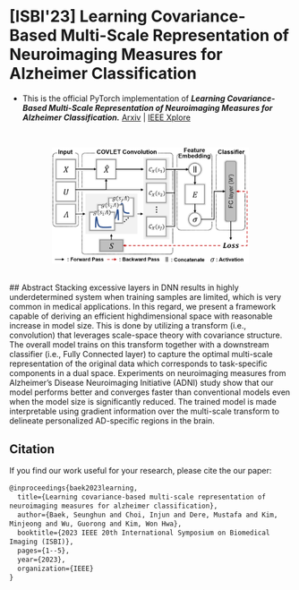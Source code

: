 # [ISBI'23] Learning Covariance-Based Multi-Scale Representation of Neuroimaging Measures for Alzheimer Classification


- This is the official PyTorch implementation of ***Learning Covariance-Based Multi-Scale Representation of Neuroimaging Measures for Alzheimer Classification.*** [Arxiv](https://arxiv.org/abs/2503.01232v1) | [IEEE Xplore](https://ieeexplore.ieee.org/document/10230493)

<br/>
<p align="center"><img src="overview.PNG" width="70%" height="70%"/></p>
<br/>
## Abstract
Stacking excessive layers in DNN results in highly underdetermined system when training samples are limited, which is very common in medical applications. In this regard, we present a framework capable of deriving an efficient highdimensional space with reasonable increase in model size. This is done by utilizing a transform (i.e., convolution) that leverages scale-space theory with covariance structure. The overall model trains on this transform together with a downstream classifier (i.e., Fully Connected layer) to capture the optimal multi-scale representation of the original data which corresponds to task-specific components in a dual space. Experiments on neuroimaging measures from Alzheimer’s Disease Neuroimaging Initiative (ADNI) study show that our model performs better and converges faster than conventional models even when the model size is significantly reduced. The trained model is made interpretable using gradient information over the multi-scale transform to delineate personalized AD-specific regions in the brain.

## Citation
If you find our work useful for your research, please cite the our paper:
```
@inproceedings{baek2023learning,
  title={Learning covariance-based multi-scale representation of neuroimaging measures for alzheimer classification},
  author={Baek, Seunghun and Choi, Injun and Dere, Mustafa and Kim, Minjeong and Wu, Guorong and Kim, Won Hwa},
  booktitle={2023 IEEE 20th International Symposium on Biomedical Imaging (ISBI)},
  pages={1--5},
  year={2023},
  organization={IEEE}
}
```
